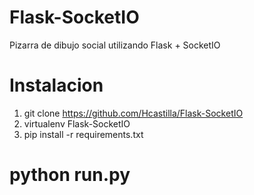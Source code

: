 # Flask-SocketIO
Pizarra de dibujo social utilizando  Flask + SocketIO

# Instalacion
1. git clone https://github.com/Hcastilla/Flask-SocketIO
2. virtualenv Flask-SocketIO
3. pip install -r requirements.txt


# python run.py
